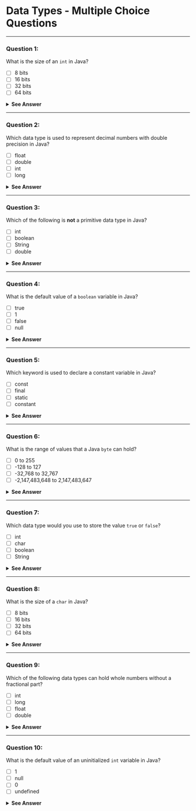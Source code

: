 # Data Types - Multiple Choice Questions

---

### Question 1:  
What is the size of an `int` in Java?

- [ ] 8 bits  
- [ ] 16 bits  
- [ ] 32 bits  
- [ ] 64 bits  

<details>
  <summary><strong>See Answer</strong></summary>

✅ **Answer:** 32 bits  
An `int` in Java is a 32-bit signed integer.

</details>

---

### Question 2:  
Which data type is used to represent decimal numbers with double precision in Java?

- [ ] float  
- [ ] double  
- [ ] int  
- [ ] long  

<details>
  <summary><strong>See Answer</strong></summary>

✅ **Answer:** double  
`double` is a 64-bit floating point type used for double-precision decimal values.

</details>

---

### Question 3:  
Which of the following is **not** a primitive data type in Java?

- [ ] int  
- [ ] boolean  
- [ ] String  
- [ ] double  

<details>
  <summary><strong>See Answer</strong></summary>

✅ **Answer:** String  
`String` is a class, not a primitive data type.

</details>

---

### Question 4:  
What is the default value of a `boolean` variable in Java?

- [ ] true  
- [ ] 1  
- [ ] false  
- [ ] null  

<details>
  <summary><strong>See Answer</strong></summary>

✅ **Answer:** false  
The default value of a boolean in Java is `false`.

</details>

---

### Question 5:  
Which keyword is used to declare a constant variable in Java?

- [ ] const  
- [ ] final  
- [ ] static  
- [ ] constant  

<details>
  <summary><strong>See Answer</strong></summary>

✅ **Answer:** final  
`final` is used to declare constants in Java.

</details>

---

### Question 6:  
What is the range of values that a Java `byte` can hold?

- [ ] 0 to 255  
- [ ] -128 to 127  
- [ ] -32,768 to 32,767  
- [ ] -2,147,483,648 to 2,147,483,647  

<details>
  <summary><strong>See Answer</strong></summary>

✅ **Answer:** -128 to 127  
A `byte` is an 8-bit signed integer.

</details>

---

### Question 7:  
Which data type would you use to store the value `true` or `false`?

- [ ] int  
- [ ] char  
- [ ] boolean  
- [ ] String  

<details>
  <summary><strong>See Answer</strong></summary>

✅ **Answer:** boolean  
`boolean` represents true/false values.

</details>

---

### Question 8:  
What is the size of a `char` in Java?

- [ ] 8 bits  
- [ ] 16 bits  
- [ ] 32 bits  
- [ ] 64 bits  

<details>
  <summary><strong>See Answer</strong></summary>

✅ **Answer:** 16 bits  
A `char` in Java is a 16-bit unsigned Unicode character.

</details>

---

### Question 9:  
Which of the following data types can hold whole numbers without a fractional part?

- [ ] int  
- [ ] long  
- [ ] float  
- [ ] double  

<details>
  <summary><strong>See Answer</strong></summary>

✅ **Answer:** int, long  
Both `int` and `long` store whole numbers. `float` and `double` store decimal numbers.

</details>

---

### Question 10:  
What is the default value of an uninitialized `int` variable in Java?

- [ ] 1  
- [ ] null  
- [ ] 0  
- [ ] undefined  

<details>
  <summary><strong>See Answer</strong></summary>

✅ **Answer:** 0  
The default value of an `int` in Java is 0.

</details>

